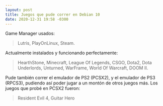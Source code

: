 ```yaml
---
layout: post
title: Juegos que pude correr en Debian 10
date: 2020-12-31 19:58 -0300
---
```

Game Manager usados:
> Lutris, PlayOnLinux, Steam.

Actualmente instalados y funcionando perfectamente: 
> HearthStone, Minecraft, League Of Legends, CSGO, Dota2, Dota Underlords, Unturned, WarFrame, World Of Warcraft, DOOM II.

Pude también correr el emulador de PS2 (PCSX2), y el emulador de PS3 (RPCS3), pudiendo así poder jugar a un montón de otros juegos más.
Los juegos que probé en PCSX2 fueron:
> Resident Evil 4, Guitar Hero
